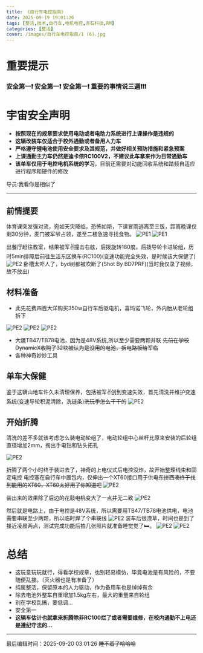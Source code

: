 ```yaml
---
title: 《自行车电控指南》
date: 2025-09-19 19:01:26
tags: [整活,技术,自行车,电机电控,赤石科技,RM]
categories: [整活]
cover: /images/自行车电控指南/1 (6).jpg
---
```

# 重要提示

### 安全第一❗ 安全第一❗ 安全第一❗   重要的事情说三遍❗❗❗

# 宇宙安全声明

* **按照现在的规章要求使用电动或者电助力系统进行上课操作是违规的**
* **这辆改装车仅适合于校外通勤或者备用人力车**
* **严格遵守锂电池使用安全要求及其规范，并做好相关预防措施和紧急预案**
* **上课通勤主力车仍然是迪卡侬RC100V2，不建议此车拿来作为日常通勤车**
* **该单车仅用于电控电机系统的学习**，目前还需要对动能回收系统和踏频自适应进行程序和硬件的修改

导员:我看你是相似了

---

## 前情提要

体育课突发强对流，宛如天灾降临，恐怖如斯，下课冒雨逃离至三饭，距离晚课仅剩30分钟，麦门被军爷占领，遂至二楼急速寻找食物。
![PE1](/images/自行车电控指南/2.jpg "PE1")
![PE1](/images/自行车电控指南/3.jpg "PE1")

出餐厅赶往教室，结果被军✌撞击右舷，后拨旋转180度。后拨导轮卡进轮组，历时5min排障后前往生活东区换车(RC100)(变速功能完全失效，是时候该大保健了)
![PE2](/images/自行车电控指南/4.jpg "PE2")
卧槽太吓人了，byd树都被吹断了(Shot By BD7PRF)(当时我仅录了视频，故不放出)

## 材料准备

* 此先花费四百大洋购买350w自行车后驱电机，喜玛诺飞轮，外内胎从老轮组拆下

![PE2](/images/自行车电控指南/1(4).jpg "PE2")
![PE2](/images/自行车电控指南/1(1).jpg "PE2")
![PE2](/images/自行车电控指南/1(9).jpg "PE2")

* 大疆TB47/TB78电池，因为是48V系统,所以至少需要两颗并联
  ~~先前在学校DynamicX收购了32块被认为是没用的电池，拆电路板给军临~~
* 各种神奇妙妙工具

## 单车大保健

鉴于这辆山地车许久未清理保养，包括被军✌创到变速失效，首先清洗并维护变速系统(变速导轮积泥清除，洗链条)~~洗玩手怎么干干的~~
![PE2](/images/自行车电控指南/1(3).jpg "PE2")

## 开始折腾

清洗的差不多就该考虑怎么装电动轮组了，电动轮组中心丝杆比原来安装的后轮组直径增加2mm，掏出手电钻和钻头拓孔

![PE2](/images/自行车电控指南/1(10).jpg "PE2")

折腾了两个小时终于装进去了，神奇的上电仪式后电控没炸，故开始整理线束和固定电控
电控塞在自行车中置包内，仅伸出一个XT60接口用于供电~~东拼西凑终于找到能用的XT60，XT60太好用了你知道吧~~
![PE2](/images/自行车电控指南/1(12).jpg "PE2")

装出来的效果除了后边的花鼓~~电机~~变大了一点并无二致
![PE2](/images/自行车电控指南/1(5).jpg "PE2")

然后就是电路上，由于电控是48V系统，所以需要用TB47/TB78电池供电，电池需要串联至少两颗，所以临时焊了个串联线
![PE2](/images/自行车电控指南/1(8).jpg "PE2")
装车后很潦草，时间也是到了接近凌晨两点，测试完成功能后拍几张照片就准备睡觉觉了🛏。
![PE2](/images/自行车电控指南/1(7).jpg "PE2")
![PE2](/images/自行车电控指南/1(11).jpg "PE2")

# 总结

* 这玩意玩玩就行，得看学校规章，也别轻易模仿，毕竟电池是有风险的，不要随便乱接。（灭火器也是有准备了）
* 纯属整活，保留原本的人力驱动，作为备用车也是绰绰有余
* 除去电池外整车自重增加1.5kg左右，最大的重量来自轮组
* 别在学校乱搞，要低调...
* 安全第一
* **这辆车估计也就拿来折腾除非RC100烂了或者需要维修，在校内通勤不上电还是遵纪守法的...**

---

最后编辑时间：2025-09-20 03:01:26
~~睡不着了哈哈哈~~
